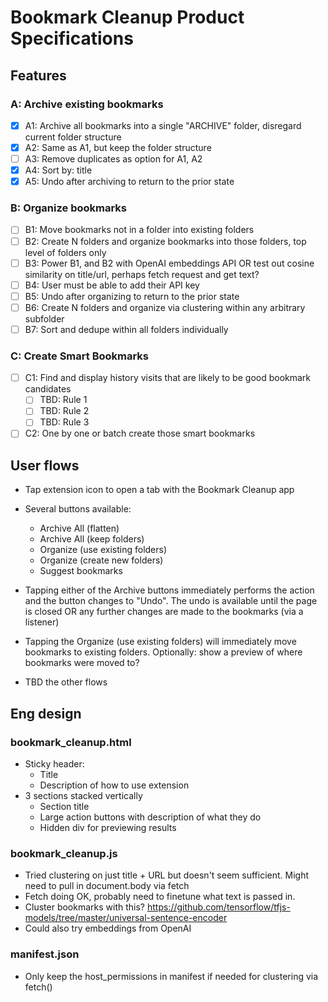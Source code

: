 # Bookmark Cleanup Product Specifications

## Features

### A: Archive existing bookmarks

- [x] A1: Archive all bookmarks into a single "ARCHIVE" folder, disregard current folder structure
- [x] A2: Same as A1, but keep the folder structure
- [ ] A3: Remove duplicates as option for A1, A2
- [x] A4: Sort by: title
- [x] A5: Undo after archiving to return to the prior state

### B: Organize bookmarks

- [ ] B1: Move bookmarks not in a folder into existing folders
- [ ] B2: Create N folders and organize bookmarks into those folders, top level of folders only
- [ ] B3: Power B1, and B2 with OpenAI embeddings API OR test out cosine similarity on title/url, perhaps fetch request and get text?
- [ ] B4: User must be able to add their API key
- [ ] B5: Undo after organizing to return to the prior state
- [ ] B6: Create N folders and organize via clustering within any arbitrary subfolder
- [ ] B7: Sort and dedupe within all folders individually

### C: Create Smart Bookmarks

- [ ] C1: Find and display history visits that are likely to be good bookmark candidates
  - [ ] TBD: Rule 1
  - [ ] TBD: Rule 2
  - [ ] TBD: Rule 3
- [ ] C2: One by one or batch create those smart bookmarks

## User flows

- Tap extension icon to open a tab with the Bookmark Cleanup app
- Several buttons available:
  - Archive All (flatten)
  - Archive All (keep folders)
  - Organize (use existing folders)
  - Organize (create new folders)
  - Suggest bookmarks

- Tapping either of the Archive buttons immediately performs the action and the button changes to "Undo". The undo is available until the page is closed OR any further changes are made to the bookmarks (via a listener)
- Tapping the Organize (use existing folders) will immediately move bookmarks to existing folders. Optionally: show a preview of where bookmarks were moved to?
- TBD the other flows

## Eng design

### bookmark_cleanup.html

- Sticky header:
  - Title
  - Description of how to use extension
- 3 sections stacked vertically
  - Section title
  - Large action buttons with description of what they do
  - Hidden div for previewing results

### bookmark_cleanup.js

- Tried clustering on just title + URL but doesn't seem sufficient. Might need to pull in document.body via fetch
- Fetch doing OK, probably need to finetune what text is passed in.
- Cluster bookmarks with this? https://github.com/tensorflow/tfjs-models/tree/master/universal-sentence-encoder
- Could also try embeddings from OpenAI

### manifest.json

- Only keep the host_permissions in manifest if needed for clustering via fetch()
